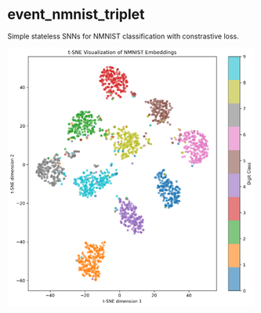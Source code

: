 # event_nmnist_triplet

Simple stateless SNNs for NMNIST classification with constrastive loss.

![image](https://github.com/GeoffroyK/event_nmnist_triplet/blob/main/tsne_embedding.png)
